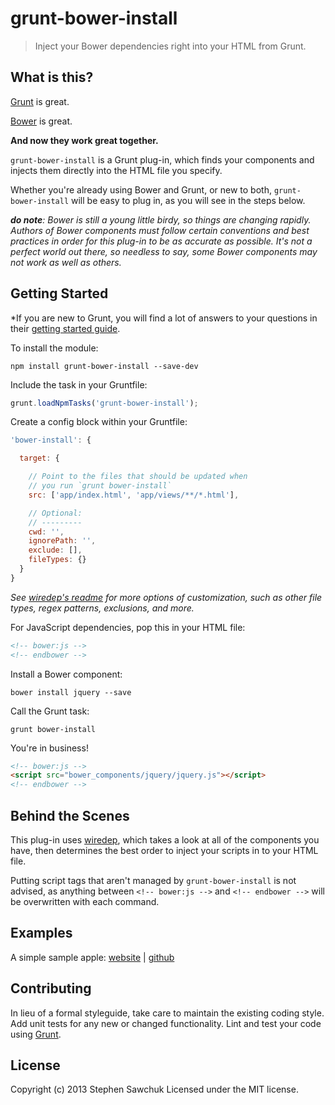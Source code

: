 # grunt-bower-install

> Inject your Bower dependencies right into your HTML from Grunt.

## What is this?
[Grunt](http://gruntjs.com) is great.

[Bower](http://bower.io) is great.

**And now they work great together.**

`grunt-bower-install` is a Grunt plug-in, which finds your components and injects them directly into the HTML file you specify.

Whether you're already using Bower and Grunt, or new to both, `grunt-bower-install` will be easy to plug in, as you will see in the steps below.

_**do note**: Bower is still a young little birdy, so things are changing rapidly. Authors of Bower components must follow certain conventions and best practices in order for this plug-in to be as accurate as possible. It's not a perfect world out there, so needless to say, some Bower components may not work as well as others._

## Getting Started

*If you are new to Grunt, you will find a lot of answers to your questions in their [getting started guide](http://gruntjs.com/getting-started).

To install the module:
```
npm install grunt-bower-install --save-dev
```

Include the task in your Gruntfile:
```js
grunt.loadNpmTasks('grunt-bower-install');
```

Create a config block within your Gruntfile:
```js
'bower-install': {

  target: {

    // Point to the files that should be updated when
    // you run `grunt bower-install`
    src: ['app/index.html', 'app/views/**/*.html'],

    // Optional:
    // ---------
    cwd: '',
    ignorePath: '',
    exclude: [],
    fileTypes: {}
  }
}
```

*See [wiredep's readme](http://github.com/stephenplusplus/wiredep) for more options of customization, such as other file types, regex patterns, exclusions, and more.*


For JavaScript dependencies, pop this in your HTML file:
```html
<!-- bower:js -->
<!-- endbower -->
```

Install a Bower component:
```
bower install jquery --save
```

Call the Grunt task:
```
grunt bower-install
```

You're in business!
```html
<!-- bower:js -->
<script src="bower_components/jquery/jquery.js"></script>
<!-- endbower -->
```

## Behind the Scenes
This plug-in uses [wiredep](https://github.com/stephenplusplus/wiredep), which takes a look at all of the components you have, then determines the best order to inject your scripts in to your HTML file.

Putting script tags that aren't managed by `grunt-bower-install` is not advised, as anything between `<!-- bower:js -->` and `<!-- endbower -->` will be overwritten with each command.

## Examples
A simple sample apple:
[website](http://stephenplusplus.github.io/grunt-bower-install) | [github](https://github.com/stephenplusplus/grunt-bower-install/tree/gh-pages)

## Contributing
In lieu of a formal styleguide, take care to maintain the existing coding style. Add unit tests for any new or changed functionality. Lint and test your code using [Grunt](http://gruntjs.com/).

## License
Copyright (c) 2013 Stephen Sawchuk
Licensed under the MIT license.
